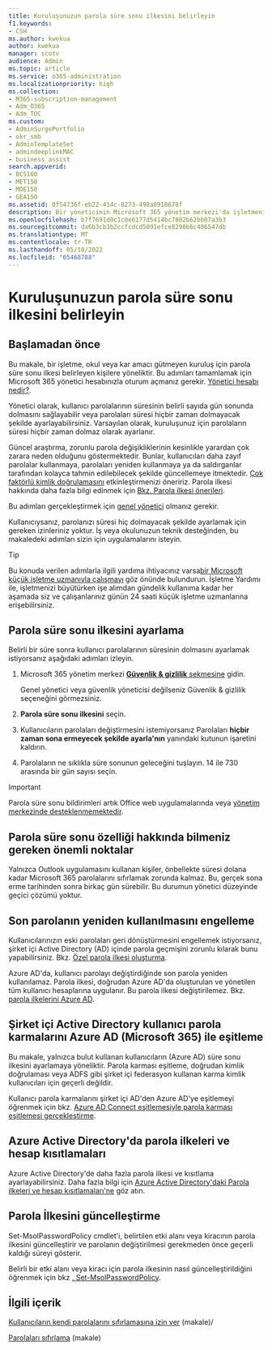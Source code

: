```yaml
---
title: Kuruluşunuzun parola süre sonu ilkesini belirleyin
f1.keywords:
- CSH
ms.author: kwekua
author: kwekua
manager: scotv
audience: Admin
ms.topic: article
ms.service: o365-administration
ms.localizationpriority: high
ms.collection:
- M365-subscription-management
- Adm_O365
- Adm_TOC
ms.custom:
- AdminSurgePortfolio
- okr_smb
- AdminTemplateSet
- admindeeplinkMAC
- business_assist
search.appverid:
- BCS160
- MET150
- MOE150
- GEA150
ms.assetid: 0f54736f-eb22-414c-8273-498a0918678f
description: Bir yöneticinin Microsoft 365 yönetim merkezi'da işletmeniz, okuluniz veya kar amacı gütmeyen kuruluşunuz için parola süre sonu ilkesi ayarlamayı öğrenin.
ms.openlocfilehash: b7f7691d0c1c0e6177d5414bc7802b62bb07a3b3
ms.sourcegitcommit: da6b3cb3b2ccfcdcd5091efce8290b6c486547db
ms.translationtype: MT
ms.contentlocale: tr-TR
ms.lasthandoff: 05/18/2022
ms.locfileid: "65468788"
---
```

# <a name="set-the-password-expiration-policy-for-your-organization"></a>Kuruluşunuzun parola süre sonu ilkesini belirleyin

## <a name="before-you-begin"></a>Başlamadan önce

Bu makale, bir işletme, okul veya kar amacı gütmeyen kuruluş için parola süre sonu ilkesi belirleyen kişilere yöneliktir. Bu adımları tamamlamak için Microsoft 365 yönetici hesabınızla oturum açmanız gerekir. [Yönetici hesabı nedir?](/microsoft-365/admin/add-users/about-admin-roles).

Yönetici olarak, kullanıcı parolalarının süresinin belirli sayıda gün sonunda dolmasını sağlayabilir veya parolaları süresi hiçbir zaman dolmayacak şekilde ayarlayabilirsiniz. Varsayılan olarak, kuruluşunuz için parolaların süresi hiçbir zaman dolmaz olarak ayarlanır.

Güncel araştırma, zorunlu parola değişikliklerinin kesinlikle yarardan çok zarara neden olduğunu göstermektedir. Bunlar, kullanıcıları daha zayıf parolalar kullanmaya, parolaları yeniden kullanmaya ya da saldırganlar tarafından kolayca tahmin edilebilecek şekilde güncellemeye itmektedir. [Çok faktörlü kimlik doğrulamasını](../security-and-compliance/set-up-multi-factor-authentication.md) etkinleştirmenizi öneririz. Parola ilkesi hakkında daha fazla bilgi edinmek için [Bkz. Parola ilkesi önerileri](../misc/password-policy-recommendations.md).

Bu adımları gerçekleştirmek için [genel yönetici](../add-users/about-admin-roles.md) olmanız gerekir.

Kullanıcıysanız, parolanızı süresi hiç dolmayacak şekilde ayarlamak için gereken izinleriniz yoktur. İş veya okulunuzun teknik desteğinden, bu makaledeki adımları sizin için uygulamalarını isteyin.

> [!TIP]
> Bu konuda verilen adımlarla ilgili yardıma ihtiyacınız varsa[bir Microsoft küçük işletme uzmanıyla çalışmayı](https://go.microsoft.com/fwlink/?linkid=2186871) göz önünde bulundurun. İşletme Yardımı ile, işletmenizi büyütürken işe alımdan gündelik kullanıma kadar her aşamada siz ve çalışanlarınız günün 24 saati küçük işletme uzmanlarına erişebilirsiniz.

## <a name="set-password-expiration-policy"></a>Parola süre sonu ilkesini ayarlama

Belirli bir süre sonra kullanıcı parolalarının süresinin dolmasını ayarlamak istiyorsanız aşağıdaki adımları izleyin.

1. Microsoft 365 yönetim merkezi <a href="https://go.microsoft.com/fwlink/p/?linkid=2072756" target="_blank">**Güvenlik & gizlilik** sekmesine</a> gidin.

    Genel yönetici veya güvenlik yöneticisi değilseniz Güvenlik & gizlilik seçeneğini görmezsiniz.
  
1. **Parola süre sonu ilkesini** seçin.
  
1. Kullanıcıların parolaları değiştirmesini istemiyorsanız Parolaları **hiçbir zaman sona ermeyecek şekilde ayarla'nın** yanındaki kutunun işaretini kaldırın.

1. Parolaların ne sıklıkla süre sonunun geleceğini tuşlayın. 14 ile 730 arasında bir gün sayısı seçin.
 
> [!IMPORTANT]
> Parola süre sonu bildirimleri artık Office web uygulamalarında veya [yönetim merkezinde desteklenmemektedir](https://portal.office.com).
  
## <a name="important-things-you-need-to-know-about-the-password-expiration-feature"></a>Parola süre sonu özelliği hakkında bilmeniz gereken önemli noktalar
  
Yalnızca Outlook uygulamasını kullanan kişiler, önbellekte süresi dolana kadar Microsoft 365 parolalarını sıfırlamak zorunda kalmaz. Bu, gerçek sona erme tarihinden sonra birkaç gün sürebilir. Bu durumun yönetici düzeyinde geçici çözümü yoktur.

## <a name="prevent-last-password-from-being-used-again"></a>Son parolanın yeniden kullanılmasını engelleme

Kullanıcılarınızın eski parolaları geri dönüştürmesini engellemek istiyorsanız, şirket içi Active Directory (AD) içinde parola geçmişini zorunlu kılarak bunu yapabilirsiniz. Bkz. [Özel parola ilkesi oluşturma](/azure/active-directory-domain-services/password-policy#create-a-custom-password-policy).

Azure AD'da, kullanıcı parolayı değiştirdiğinde son parola yeniden kullanılamaz. Parola ilkesi, doğrudan Azure AD'da oluşturulan ve yönetilen tüm kullanıcı hesaplarına uygulanır. Bu parola ilkesi değiştirilemez. Bkz. [parola ilkelerini Azure AD](/azure/active-directory/authentication/concept-sspr-policy#password-policies-that-only-apply-to-cloud-user-accounts).

## <a name="synchronize-user-passwords-hashes-from-an-on-premises-active-directory-to-azure-ad-microsoft-365"></a>Şirket içi Active Directory kullanıcı parola karmalarını Azure AD (Microsoft 365) ile eşitleme

Bu makale, yalnızca bulut kullanan kullanıcıların (Azure AD) süre sonu ilkesini ayarlamaya yöneliktir. Parola karması eşitleme, doğrudan kimlik doğrulaması veya ADFS gibi şirket içi federasyon kullanan karma kimlik kullanıcıları için geçerli değildir.
  
Kullanıcı parola karmalarını şirket içi AD'den Azure AD'ye eşitlemeyi öğrenmek için bkz. [Azure AD Connect eşitlemesiyle parola karması eşitlemesi gerçekleştirme](/azure/active-directory/hybrid/how-to-connect-password-hash-synchronization).

## <a name="password-policies-and-account-restrictions-in-azure-active-directory"></a>Azure Active Directory'da parola ilkeleri ve hesap kısıtlamaları

Azure Active Directory'de daha fazla parola ilkesi ve kısıtlama ayarlayabilirsiniz. Daha fazla bilgi için [Azure Active Directory'daki Parola ilkeleri ve hesap kısıtlamaları'ne](/azure/active-directory/authentication/concept-sspr-policy) göz atın.

## <a name="update-password-policy"></a>Parola İlkesini güncelleştirme

Set-MsolPasswordPolicy cmdlet'i, belirtilen etki alanı veya kiracının parola ilkesini güncelleştirir ve parolanın değiştirilmesi gerekmeden önce geçerli kaldığı süreyi gösterir.

Belirli bir etki alanı veya kiracı için parola ilkesinin nasıl güncelleştirildiğini öğrenmek için bkz [. Set-MsolPasswordPolicy](/powershell/module/msonline/set-msolpasswordpolicy).

## <a name="related-content"></a>İlgili içerik

[Kullanıcıların kendi parolalarını sıfırlamasına izin ver](../add-users/let-users-reset-passwords.md) (makale)/

[Parolaları sıfırlama](../add-users/reset-passwords.md) (makale)
